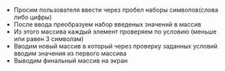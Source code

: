 - Просим пользователя ввести через пробел наборы символов(слова либо цифры)
- После ввода преобразуем набор введеных значений в массив
- Из этого массива каждый элемент проверяем по условию (меньше или равен 3 символам)
- Вводим новый массив в который через проверку заданных условий вводим значения из первого массива
- Выводим финальный массив на экран

